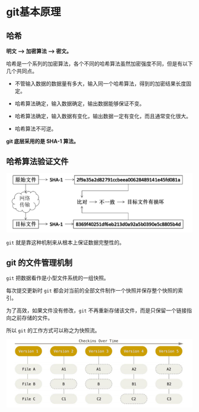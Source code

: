 # git基本原理

## 哈希

**明文 --> 加密算法 --> 密文。**

哈希是一个系列的加密算法，各个不同的哈希算法虽然加密强度不同，但是有以下几个共同点。

- 不管输入数据的数据量有多大，输入同一个哈希算法，得到的加密结果长度固定。

- 哈希算法确定，输入数据确定，输出数据能够保证不变。

- 哈希算法确定，输入数据有变化，输出数据一定有变化，而且通常变化很大。

- 哈希算法不可逆。

**git 底层采用的是 SHA-1 算法。**

## 哈希算法验证文件

![哈希算法验证文件](./img/hash_compare.png)

`git` 就是靠这种机制来从根本上保证数据完整性的。

## git 的文件管理机制

`git` 把数据看作是小型文件系统的一组快照。

每次提交更新时 `git` 都会对当前的全部文件制作一个快照并保存整个快照的索引。

为了高效，如果文件没有修改，`git` 不再重新存储该文件，而是只保留一个链接指向之前存储的文件。

所以 `git` 的工作方式可以称之为快照流。

![git快照流](./img/git_process.png)
